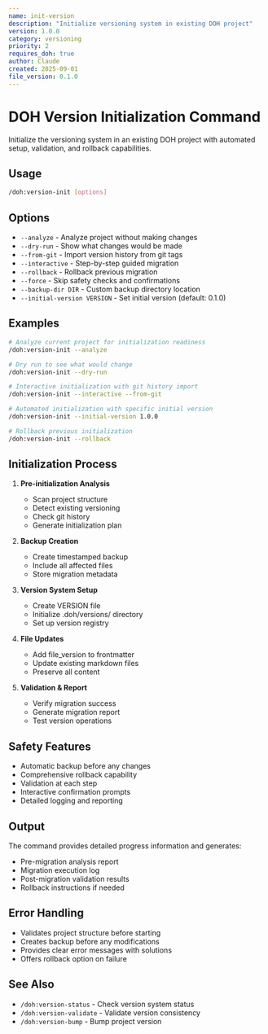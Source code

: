 ```yaml
---
name: init-version
description: "Initialize versioning system in existing DOH project"
version: 1.0.0
category: versioning
priority: 2
requires_doh: true
author: Claude
created: 2025-09-01
file_version: 0.1.0
---
```


# DOH Version Initialization Command

Initialize the versioning system in an existing DOH project with automated setup, validation, and rollback capabilities.

## Usage

```bash
/doh:version-init [options]
```

## Options

- `--analyze` - Analyze project without making changes
- `--dry-run` - Show what changes would be made
- `--from-git` - Import version history from git tags
- `--interactive` - Step-by-step guided migration
- `--rollback` - Rollback previous migration
- `--force` - Skip safety checks and confirmations
- `--backup-dir DIR` - Custom backup directory location
- `--initial-version VERSION` - Set initial version (default: 0.1.0)

## Examples

```bash
# Analyze current project for initialization readiness
/doh:version-init --analyze

# Dry run to see what would change
/doh:version-init --dry-run

# Interactive initialization with git history import
/doh:version-init --interactive --from-git

# Automated initialization with specific initial version
/doh:version-init --initial-version 1.0.0

# Rollback previous initialization
/doh:version-init --rollback
```

## Initialization Process

1. **Pre-initialization Analysis**
   - Scan project structure
   - Detect existing versioning
   - Check git history
   - Generate initialization plan

2. **Backup Creation**
   - Create timestamped backup
   - Include all affected files
   - Store migration metadata

3. **Version System Setup**
   - Create VERSION file
   - Initialize .doh/versions/ directory
   - Set up version registry

4. **File Updates**
   - Add file_version to frontmatter
   - Update existing markdown files
   - Preserve all content

5. **Validation & Report**
   - Verify migration success
   - Generate migration report
   - Test version operations

## Safety Features

- Automatic backup before any changes
- Comprehensive rollback capability
- Validation at each step
- Interactive confirmation prompts
- Detailed logging and reporting

## Output

The command provides detailed progress information and generates:
- Pre-migration analysis report
- Migration execution log  
- Post-migration validation results
- Rollback instructions if needed

## Error Handling

- Validates project structure before starting
- Creates backup before any modifications
- Provides clear error messages with solutions
- Offers rollback option on failure

## See Also

- `/doh:version-status` - Check version system status
- `/doh:version-validate` - Validate version consistency  
- `/doh:version-bump` - Bump project version
